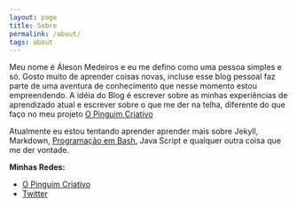 ```yaml
---
layout: page
title: Sobre
permalink: /about/
tags: about
---
```


Meu nome é Áleson Medeiros e eu me defino como uma pessoa simples e só. Gosto muito de aprender coisas novas, incluse esse blog pessoal faz parte de uma aventura de conhecimento que nesse momento estou empreendendo. A idéia do Blog é escrever sobre as minhas experiências de aprendizado atual e escrever sobre o que me der na telha, diferente do que faço no meu projeto [O Pinguim Criativo](https://instagram.com/pinguimcriativo)

Atualmente eu estou tentando aprender aprender mais sobre Jekyll, Markdown, [Programação em Bash](https://www.youtube.com/playlist?list=PLXoSGejyuQGpf4X-NdGjvSlEFZhn2f2H7), Java Script e qualquer outra coisa que me der vontade.

**Minhas Redes:**

* [O Pinguim Criativo](https://instagram.com/pinguimcriativo)
* [Twitter](http://twitter.com/alesonmedeiros)